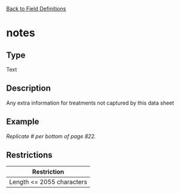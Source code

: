 [Back to Field Definitions](../../field_definition_overview)
# notes

## Type
Text

## Description


Any extra information for treatments not captured by this data sheet
## Example
*Replicate # per bottom of page 822.*

## Restrictions
| Restriction |
| :---------: |
| Length <= 2055 characters |

